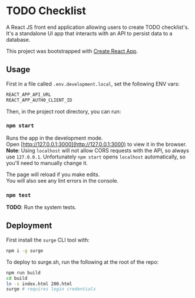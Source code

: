 # TODO Checklist

A React JS front end application allowing users to create TODO checklist's. It's a standalone UI app that interacts with an API to persist data to a database.

This project was bootstrapped with [Create React App](https://github.com/facebook/create-react-app).

## Usage

First in a file called `.env.development.local`, set the following ENV vars:

```sh
REACT_APP_API_URL
REACT_APP_AUTH0_CLIENT_ID
```

Then, in the project root directory, you can run:

### `npm start`

Runs the app in the development mode.<br />
Open [http://127.0.0.1:3000](http://127.0.0.1:3000) to view it in the browser.<br />
**Note**: Using `localhost` will not allow CORS requests with the API, so always use `127.0.0.1`. Unfortunately `npm start` opens `localhost` automatically, so you'll need to manually change it.

The page will reload if you make edits.<br />
You will also see any lint errors in the console.

### `npm test`

**TODO**: Run the system tests.

## Deployment

First install the `surge` CLI tool with:

```sh
npm i -g surge
```

To deploy to surge.sh, run the following at the root of the repo:

```sh
npm run build
cd build
ln -s index.html 200.html
surge # requires login credentials
```
